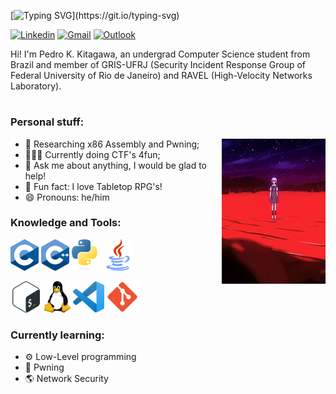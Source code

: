[![Typing SVG](https://readme-typing-svg.demolab.com?font=Fira+Code&size=25&pause=1000&color=35F702&random=false&width=435&lines=hello%2C+fellow+human;this+is+k1sta;nice+to+meet+you!)](https://git.io/typing-svg)

[![Linkedin](https://img.shields.io/badge/-LinkedIn-blue?style=flat&logo=Linkedin&logoColor=white)](https://www.linkedin.com/in/pedro-kitagawa/)
[![Gmail](https://img.shields.io/badge/-Gmail-c14438?style=flat&logo=Gmail&logoColor=white)](mailto:pedrokurykita@gmail.com)
[![Outlook](https://img.shields.io/badge/-Outlook-0078D4?style=flat&logo=Microsoft-Outlook&logoColor=white)](mailto:pedrokitagawa@hotmail.com.br)

<p>
  Hi! I'm Pedro K. Kitagawa, an undergrad Computer Science student from Brazil and member of GRIS-UFRJ (Security Incident Response Group of Federal University of Rio de Janeiro) and RAVEL (High-Velocity Networks Laboratory).
</p>

#

### Personal stuff:

<img width="33%" align="right" alt="Github" src="images/rei-floating2.gif" />

- 🔬 Researching x86 Assembly and Pwning;
- 👨🏽‍💻 Currently doing CTF's 4fun;
- 💬 Ask me about anything, I would be glad to help!
- 🎲 Fun fact: I love Tabletop RPG's!
- 😄 Pronouns: he/him



### Knowledge and Tools:

  <code><img title="C" height="50" src="images/c.png"></code>
  <code><img title="C++" height="50" src="images/c++.png"></code>
  <code><img title="Python" height="50" src="images/python.svg"></code>
  <code><img title="Java" height="50" src="images/java.svg"></code>
  
  <code><img title="Bash" height="50" src="images/bash.svg"></code>
  <code><img title="Linux" height="50" src="images/Tux.svg"></code>
  <code><img title="Visual Studio Code" height="50" src="images/vscode.png"></code>
  <code><img title="GIT" height="50" src="images/git.png"></code>

### Currently learning:
- ⚙️ Low-Level programming
- 💾 Pwning
- 🌎 Network Security




<!--
**k1sta/k1sta** is a ✨ _special_ ✨ repository because its `README.md` (this file) appears on your GitHub profile.

Here are some ideas to get you started:

- 🔭 I’m currently working on ...
- 🌱 I’m currently learning ...
- 👯 I’m looking to collaborate on ...
- 🤔 I’m looking for help with ...
- 💬 Ask me about ...
- 📫 How to reach me: ...
- 😄 Pronouns: ...
- ⚡ Fun fact: ...
-->
